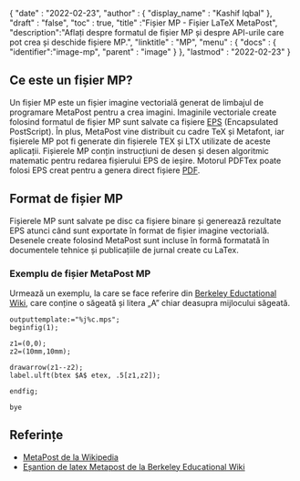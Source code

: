 {
  "date" : "2022-02-23",
  "author" : {
    "display_name" : "Kashif Iqbal"
},
  "draft" : "false",
  "toc" : true,
  "title" :"Fișier MP - Fișier LaTeX MetaPost",
  "description":"Aflați despre formatul de fișier MP și despre API-urile care pot crea și deschide fișiere MP.",
  "linktitle" : "MP",
  "menu" : {
    "docs" : {
      "identifier":"image-mp",
      "parent" : "image"
}
},
  "lastmod" : "2022-02-23"
}

## Ce este un fișier MP?

Un fișier MP este un fișier imagine vectorială generat de limbajul de programare MetaPost pentru a crea imagini. Imaginile vectoriale create folosind formatul de fișier MP sunt salvate ca fișiere [EPS](/ro/page-description-language/eps/) (Encapsulated PostScript). În plus, MetaPost vine distribuit cu cadre TeX și Metafont, iar fișierele MP pot fi generate din fișierele TEX și LTX utilizate de aceste aplicații. Fișierele MP conțin instrucțiuni de desen și desen algoritmic matematic pentru redarea fișierului EPS de ieșire. Motorul PDFTex poate folosi EPS creat pentru a genera direct fișiere [PDF](/ro/pdf/).

## Format de fișier MP

Fișierele MP sunt salvate pe disc ca fișiere binare și generează rezultate EPS atunci când sunt exportate în format de fișier imagine vectorială. Desenele create folosind MetaPost sunt incluse în formă formatată în documentele tehnice și publicațiile de jurnal create cu LaTex.

### Exemplu de fișier MetaPost MP

Urmează un exemplu, la care se face referire din [Berkeley Eductational Wiki](https://math.berkeley.edu/computing/wiki/index.php/Latex_sample_metapost), care conține o săgeată și litera „A” chiar deasupra mijlocului săgeată.

```
outputtemplate:="%j%c.mps";
beginfig(1);

z1=(0,0);
z2=(10mm,10mm);

drawarrow(z1--z2);
label.ulft(btex $A$ etex, .5[z1,z2]);

endfig;

bye
```
## Referințe ##

* [MetaPost de la Wikipedia](https://en.wikipedia.org/wiki/MetaPost)
* [Eșantion de latex Metapost de la Berkeley Educational Wiki](https://math.berkeley.edu/computing/wiki/index.php/Latex_sample_metapost)

